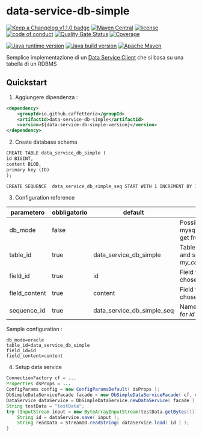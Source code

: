 # data-service-db-simple

[![Keep a Changelog v1.1.0 badge](https://img.shields.io/badge/changelog-Keep%20a%20Changelog%20v1.1.0-%23E05735)](CHANGELOG.md)
[![Maven Central](https://img.shields.io/maven-central/v/io.github.caffetteria/data-service-db-simple.svg)](https://central.sonatype.com/artifact/io.github.caffetteria/data-service-db-simple)
[![license](https://img.shields.io/badge/License-MIT%20License-teal.svg)](https://opensource.org/license/mit)
[![code of conduct](https://img.shields.io/badge/conduct-Contributor%20Covenant-purple.svg)](https://github.com/fugerit-org/fj-universe/blob/main/CODE_OF_CONDUCT.md)
[![Quality Gate Status](https://sonarcloud.io/api/project_badges/measure?project=caffetteria_data-service-db-simple&metric=alert_status)](https://sonarcloud.io/summary/new_code?id=caffetteria_data-service-db-simple)
[![Coverage](https://sonarcloud.io/api/project_badges/measure?project=caffetteria_data-service-db-simple&metric=coverage)](https://sonarcloud.io/summary/new_code?id=caffetteria_data-service-db-simple)

[![Java runtime version](https://img.shields.io/badge/run%20on-java%208+-%23113366.svg?style=for-the-badge&logo=openjdk&logoColor=white)](https://universe.fugerit.org/src/docs/versions/java11.html)
[![Java build version](https://img.shields.io/badge/build%20on-java%2011+-%23ED8B00.svg?style=for-the-badge&logo=openjdk&logoColor=white)](https://universe.fugerit.org/src/docs/versions/java11.html)
[![Apache Maven](https://img.shields.io/badge/Apache%20Maven-3.9.0+-C71A36?style=for-the-badge&logo=Apache%20Maven&logoColor=white)](https://universe.fugerit.org/src/docs/versions/maven3_9.html)

Semplice implementazione di un 
[Data Service Client](https://github.com/fugerit-org/fj-service-helper-bom/tree/main/data-service-base)
che si basa su una tabella di un RDBMS

## Quickstart

1. Aggiungere dipendenza : 

```xml
<dependency>
    <groupId>io.github.caffetteria</groupId>
    <artifactId>data-service-db-simple</artifactId>
    <version>${data-service-db-simple-version}</version>
</dependency>
```

2. Create database schema

```xml
CREATE TABLE data_service_db_simple (
id BIGINT,
content BLOB,
primary key (ID)
);

CREATE SEQUENCE  data_service_db_simple_seq START WITH 1 INCREMENT BY 1;
```

3. Configuration reference


| parametero    | obbligatorio | default                    | note                                                                                             |
|---------------|--------------|----------------------------|--------------------------------------------------------------------------------------------------|
| db_mode       | false        |                            | Possible values are : postgres, mysql, oracle, if not set will try to get from database metadata |
| table_id      | true         | data_service_db_simple     | Table id, with schema, catalog and so (ex. *my_catalog.my_schema.my_table*)                      |
| field_id      | true         | id                         | Field to be used as *id* in the chosen table. Should be BIGINT                                   |
| field_content | true         | content                    | Field to be used as *content* in the chosen table. Should be BLOB                                |
| sequence_id   | true         | data_service_db_simple_seq | Name of the sequence to be used for *id* generation.                                             |


Sample configuration : 

```
db_mode=oracle
table_id=data_service_db_simple
field_id=id
field_content=content
```

4. Setup data service

```java
ConnectionFactory cf = ...
Properties dsProps = ...
ConfigParams config = new ConfigParamsDefault( dsProps );
DbSimpleDataServiceFacade facade = new DbSimpleDataServiceFacade( cf, config );
DataService dataService = DbSimpleDataService.newDataService( facade );
String testData = "testData";
try (InputStream input = new ByteArrayInputStream(testData.getBytes())) {
    String id = dataService.save( input );
    String readData = StreamIO.readString( dataService.load( id ) );
}
```

